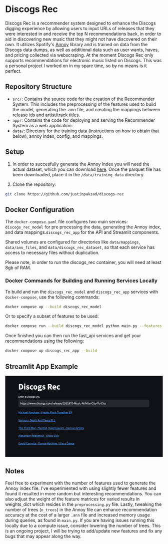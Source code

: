 # Discogs Rec
Discogs Rec is a recommender system designed to enhance the Discogs digging experience by allowing users to input URLs of releases that they were interested in and receive the top N recommendations back, in order to aid in discovering new music that they might not have discovered on their own. It utilizes Spotify's [Annoy](https://github.com/spotify/annoy) library and is trained on data from the Discogs data dumps, as well as additional data such as user wants, haves, and pricing collected via webscraping. At the moment Discogs Rec only supports recommendations for electronic music listed on Discogs. This was a personal project I worked on in my spare time, so by no means is it perfect.

## Repository Structure
- `src/`: Contains the source code for the creation of the Recommender System. This includes the preprocessing of the features used to build the model, generating the .ann file, and creating the mappings between release ids and artist/track titles.
- `app/`: Contains the code for deploying and serving the Recommender System as a web application.
- `data/`: Directory for the training data (instructions on how to obtain that below), annoy index, config, and mappings.
## Setup
1. In order to succesfully generate the Annoy Index you will need the actual dataset, which you can download [here](https://drive.google.com/file/d/1TAdQU8xTK-TiIk3_wGVndHkbokUsSgNS/view?usp=sharing). Once the parquet file has been downloaded, place it in the `/data/training_data` directory. 
 

2. Clone the repository:
```bash
git clone https://github.com/justinpakzad/discogs-rec
```

## Docker Configuration

The `docker-compose.yaml` file configures two main services: `discogs_rec_model` for pre processing the data, generating the Annoy index, and data mappings.`discogs_rec_app` for the API and Streamlit components.

Shared volumes are configured for directories like `data/mappings`, `data/ann_files`, and `data/discogs_rec_dataset`, so that each service has access to necessary files without duplication.

Please note, in order to run the discogs_rec container, you will need at least 8gb of RAM.
### Docker Commands for Building and Running Services Locally

To build and run the `discogs_rec_model` and `discogs_rec_app` services with `docker-compose`, use the following commands:
```bash
docker compose up --build discogs_rec_model
```
Or to specify a subset of features to be used:
```bash
docker compose run --build discogs_rec_model python main.py --features avg_rating low median high countries styles
```
Once finished you can then run the fast_api services and get your recommendations using the following:
```bash
docker compose up discogs_rec_app --build
```


## Streamlit App Example
![Alt text](images/demo.png)


## Notes
Feel free to experiment with the number of features used to generate the Annoy index file. I've experimented with using slightly fewer features and found it resulted in more random but interesting recommendations. You can also adjust the weight of the feature matrices for varied results in weights_dict which resides in the `preprocessing.py` file. Lastly, tweaking the number of trees (`n_trees`) in the Annoy file can enhance recommendation accuracy at the cost of a larger `.ann` file and increased memory usage during queries, as found in `main.py`. If you are having issues running this locally due to a compute issue, consider lowering the number of trees. This is an ongoing project, I will be trying to add/update new features and fix any bugs that may appear along the way. 






